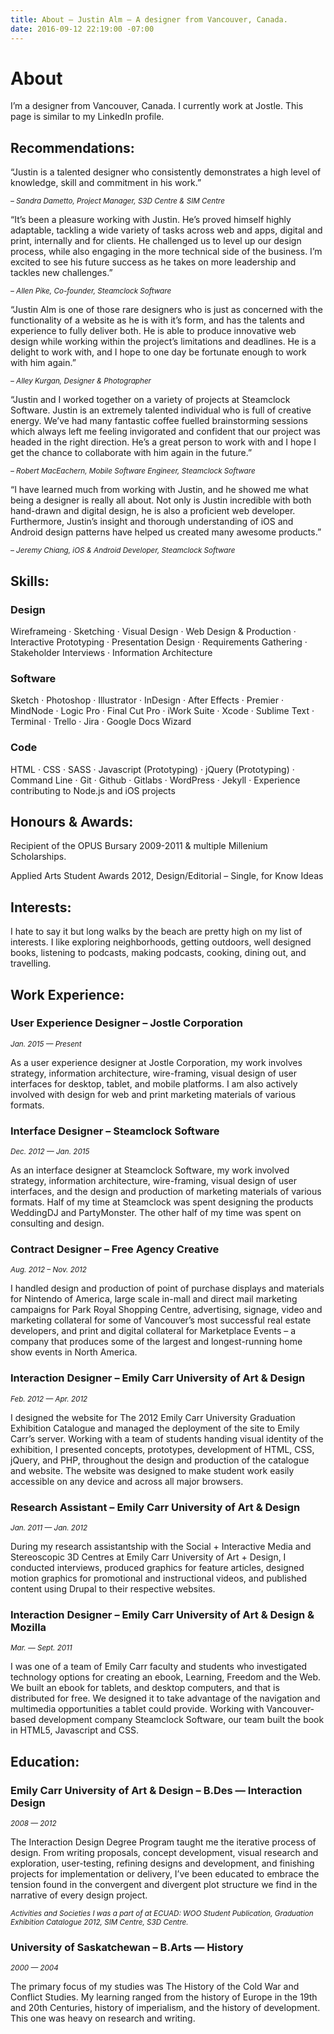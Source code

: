 ```yaml
---
title: About — Justin Alm — A designer from Vancouver, Canada.
date: 2016-09-12 22:19:00 -07:00
---
```


# __About__

I’m a designer from Vancouver, Canada. I currently work at Jostle. This page is similar to my LinkedIn profile.

## __Recommendations__:

“Justin is a talented designer who consistently demonstrates a high level of knowledge, skill and commitment in his work.”

<sup>_– Sandra Dametto, Project Manager, S3D Centre & SIM Centre_</sup>

“It’s been a pleasure working with Justin. He’s proved himself highly adaptable, tackling a wide variety of tasks across web and apps, digital and print, internally and for clients. He challenged us to level up our design process, while also engaging in the more technical side of the business. I’m excited to see his future success as he takes on more leadership and tackles new challenges.”
 
<sup>_– Allen Pike, Co-founder, Steamclock Software_</sup>

“Justin Alm is one of those rare designers who is just as concerned with the functionality of a website as he is with it’s form, and has the talents and experience to fully deliver both. He is able to produce innovative web design while working within the project’s limitations and deadlines. He is a delight to work with, and I hope to one day be fortunate enough to work with him again.”

<sup>_– Alley Kurgan, Designer & Photographer_</sup>

“Justin and I worked together on a variety of projects at Steamclock Software. Justin is an extremely talented individual who is full of creative energy. We’ve had many fantastic coffee fuelled brainstorming sessions which always left me feeling invigorated and confident that our project was headed in the right direction. He’s a great person to work with and I hope I get the chance to collaborate with him again in the future.”

<sup>_– Robert MacEachern, Mobile Software Engineer, Steamclock Software_</sup>

“I have learned much from working with Justin, and he showed me what being a designer is really all about. Not only is Justin incredible with both hand-drawn and digital design, he is also a proficient web developer. Furthermore, Justin’s insight and thorough understanding of iOS and Android design patterns have helped us created many awesome products.”

    
<sup>_– Jeremy Chiang, iOS & Android Developer, Steamclock Software_</sup>

## __Skills__:

### Design

Wireframeing · Sketching · Visual Design · Web Design & Production · Interactive Prototyping · Presentation Design · Requirements Gathering · Stakeholder Interviews · Information Architecture

### Software

Sketch · Photoshop · Illustrator · InDesign · After Effects · Premier · MindNode · Logic Pro · Final Cut Pro · iWork Suite · Xcode · Sublime Text · Terminal · Trello · Jira · Google Docs Wizard

### Code

HTML · CSS · SASS · Javascript (Prototyping) · jQuery (Prototyping) · Command Line · Git · Github · Gitlabs · WordPress · Jekyll · Experience contributing to Node.js and iOS projects

## __Honours & Awards__:

Recipient of the OPUS Bursary 2009-2011 & multiple Millenium Scholarships.

Applied Arts Student Awards 2012, Design/Editorial – Single, for Know Ideas

## __Interests__:

I hate to say it but long walks by the beach are pretty high on my list of interests. I like exploring neighborhoods, getting outdoors, well designed books, listening to podcasts, making podcasts, cooking, dining out, and travelling.

## __Work Experience__:

### User Experience Designer – Jostle Corporation

<sup>_Jan. 2015 — Present_</sup>

As a user experience designer at Jostle Corporation, my work involves strategy, information architecture, wire-framing, visual design of user interfaces for desktop, tablet, and mobile platforms. I am also actively involved with design for web and print marketing materials of various formats.

### Interface Designer – Steamclock Software

<sup>_Dec. 2012 — Jan. 2015_</sup>

As an interface designer at Steamclock Software, my work involved strategy, information architecture, wire-framing, visual design of user interfaces, and the design and production of marketing materials of various formats. Half of my time at Steamclock was spent designing the products WeddingDJ and PartyMonster. The other half of my time was spent on consulting and design.

### Contract Designer – Free Agency Creative

<sup>_Aug. 2012 – Nov. 2012_</sup>

I handled design and production of point of purchase displays and materials for Nintendo of America, large scale in-mall and direct mail marketing campaigns for Park Royal Shopping Centre, advertising, signage, video and marketing collateral for some of Vancouver’s most successful real estate developers, and print and digital collateral for Marketplace Events – a company that produces some of the largest and longest-running home show events in North America.

### Interaction Designer – Emily Carr University of Art & Design

<sup>_Feb. 2012 — Apr. 2012_</sup>

I designed the website for The 2012 Emily Carr University Graduation Exhibition Catalogue and managed the deployment of the site to Emily Carr’s server. Working with a team of students handing visual identity of the exhibition, I presented concepts, prototypes, development of HTML, CSS, jQuery, and PHP, throughout the design and production of the catalogue and website. The website was designed to make student work easily accessible on any device and across all major browsers.

### Research Assistant – Emily Carr University of Art & Design

<sup>_Jan. 2011 — Jan. 2012_</sup>

During my research assistantship with the Social + Interactive Media and Stereoscopic 3D Centres at Emily Carr University of Art + Design, I conducted interviews, produced graphics for feature articles, designed motion graphics for promotional and instructional videos, and published content using Drupal to their respective websites.

### Interaction Designer – Emily Carr University of Art & Design & Mozilla

<sup>_Mar. — Sept. 2011_</sup>

I was one of a team of Emily Carr faculty and students who investigated technology options for creating an ebook, Learning, Freedom and the Web. We built an ebook for tablets, and desktop computers, and that is distributed for free. We designed it to take advantage of the navigation and multimedia opportunities a tablet could provide. Working with Vancouver-based development company Steamclock Software, our team built the book in HTML5, Javascript and CSS.

## __Education__:

### Emily Carr University of Art & Design – B.Des — Interaction Design

<sup>_2008 — 2012_</sup>

The Interaction Design Degree Program taught me the iterative process of design. From writing proposals, concept development, visual research and exploration, user-testing, refining designs and development, and finishing projects for implementation or delivery, I’ve been educated to embrace the tension found in the convergent and divergent plot structure we find in the narrative of every design project.

<sup>_Activities and Societies I was a part of at ECUAD: WOO Student Publication, Graduation Exhibition Catalogue 2012, SIM Centre, S3D Centre._</sup>

### University of Saskatchewan – B.Arts — History

<sup>_2000 — 2004_</sup>

The primary focus of my studies was The History of the Cold War and Conflict Studies. My learning ranged from the history of Europe in the 19th and 20th Centuries, history of imperialism, and the history of development. This one was heavy on research and writing.
